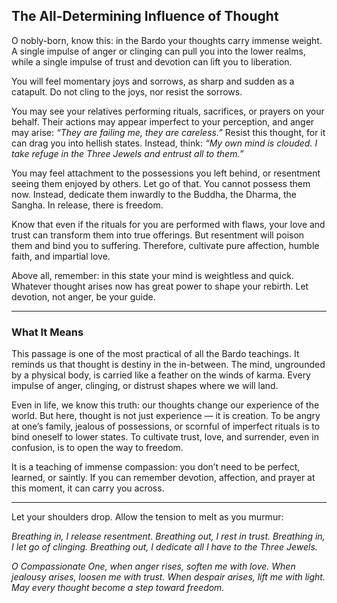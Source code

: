 ## The All-Determining Influence of Thought

O nobly-born, know this: in the Bardo your thoughts carry immense weight. A single impulse of anger or clinging can pull you into the lower realms, while a single impulse of trust and devotion can lift you to liberation.

You will feel momentary joys and sorrows, as sharp and sudden as a catapult. Do not cling to the joys, nor resist the sorrows.

You may see your relatives performing rituals, sacrifices, or prayers on your behalf. Their actions may appear imperfect to your perception, and anger may arise: *“They are failing me, they are careless.”* Resist this thought, for it can drag you into hellish states. Instead, think: *“My own mind is clouded. I take refuge in the Three Jewels and entrust all to them.”*

You may feel attachment to the possessions you left behind, or resentment seeing them enjoyed by others. Let go of that. You cannot possess them now. Instead, dedicate them inwardly to the Buddha, the Dharma, the Sangha. In release, there is freedom.

Know that even if the rituals for you are performed with flaws, your love and trust can transform them into true offerings. But resentment will poison them and bind you to suffering. Therefore, cultivate pure affection, humble faith, and impartial love.

Above all, remember: in this state your mind is weightless and quick. Whatever thought arises now has great power to shape your rebirth. Let devotion, not anger, be your guide.

---

### What It Means

This passage is one of the most practical of all the Bardo teachings. It reminds us that thought is destiny in the in-between. The mind, ungrounded by a physical body, is carried like a feather on the winds of karma. Every impulse of anger, clinging, or distrust shapes where we will land.

Even in life, we know this truth: our thoughts change our experience of the world. But here, thought is not just experience — it is creation. To be angry at one’s family, jealous of possessions, or scornful of imperfect rituals is to bind oneself to lower states. To cultivate trust, love, and surrender, even in confusion, is to open the way to freedom.

It is a teaching of immense compassion: you don’t need to be perfect, learned, or saintly. If you can remember devotion, affection, and prayer at this moment, it can carry you across.

---

Let your shoulders drop. Allow the tension to melt as you murmur:

*Breathing in, I release resentment.
Breathing out, I rest in trust.
Breathing in, I let go of clinging.
Breathing out, I dedicate all I have to the Three Jewels.*

*O Compassionate One,
when anger rises, soften me with love.
When jealousy arises, loosen me with trust.
When despair arises, lift me with light.
May every thought become a step toward freedom.*
